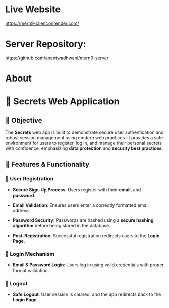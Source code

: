 # Live Website
https://mern9-client.onrender.com/

# Server Repository:
https://github.com/anantwadhwani/mern9-server

# About
# 🔐 Secrets Web Application

## 🚀 Objective

The **Secrets** web app is built to demonstrate secure user authentication and robust session management using modern web practices. It provides a safe environment for users to register, log in, and manage their personal secrets with confidence, emphasizing **data protection** and **security best practices**.

## 📌 Features & Functionality

### 📝 User Registration

* **Secure Sign-Up Process**:
  Users register with their **email**, and **password**.

* **Email Validation**:
  Ensures users enter a correctly formatted email address.

* **Password Security**:
  Passwords are hashed using a **secure hashing algorithm** before being stored in the database.

* **Post-Registration**:
  Successful registration redirects users to the **Login Page**.

### 🔐 Login Mechanism

* **Email & Password Login**:
  Users log in using valid credentials with proper format validation.

### 🚪 Logout

* **Safe Logout**:
  User session is cleared, and the app redirects back to the **Login Page**.
